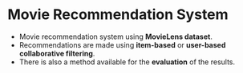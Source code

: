 # Movie Recommendation System
- Movie recommendation system using **MovieLens dataset**.
- Recommendations are made using **item-based** or **user-based collaborative filtering**.
- There is also a method available for the **evaluation** of the results.
